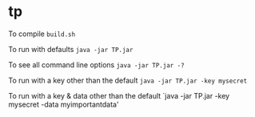 # tp

To compile `build.sh`

To run with defaults `java -jar TP.jar`

To see all command line options `java -jar TP.jar -?`

To run with a key other than the default `java -jar TP.jar -key mysecret`

To run with a key & data other than the default `java -jar TP.jar -key mysecret -data myimportantdata'
